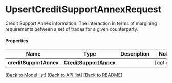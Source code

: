 # UpsertCreditSupportAnnexRequest

Credit Support Annex information. The interaction in terms of margining requirements between a set of trades for a given counterparty.

#### Properties
Name | Type | Description | Notes
------------ | ------------- | ------------- | -------------
**creditSupportAnnex** | [**CreditSupportAnnex**](CreditSupportAnnex.md) |  | [optional] 

[[Back to Model list]](../README.md#documentation-for-models) [[Back to API list]](../README.md#documentation-for-api-endpoints) [[Back to README]](../README.md)

